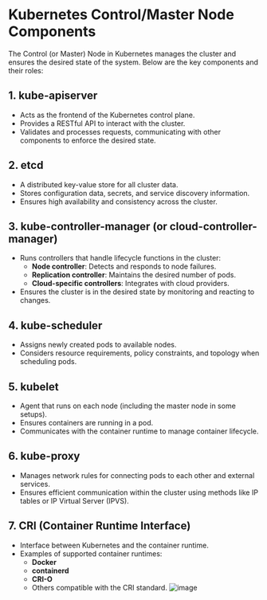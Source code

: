 # Kubernetes Control/Master Node Components

The Control (or Master) Node in Kubernetes manages the cluster and ensures the desired state of the system. Below are the key components and their roles:

## 1. **kube-apiserver**
- Acts as the frontend of the Kubernetes control plane.
- Provides a RESTful API to interact with the cluster.
- Validates and processes requests, communicating with other components to enforce the desired state.

## 2. **etcd**
- A distributed key-value store for all cluster data.
- Stores configuration data, secrets, and service discovery information.
- Ensures high availability and consistency across the cluster.

## 3. **kube-controller-manager** (or **cloud-controller-manager**)
- Runs controllers that handle lifecycle functions in the cluster:
  - **Node controller**: Detects and responds to node failures.
  - **Replication controller**: Maintains the desired number of pods.
  - **Cloud-specific controllers**: Integrates with cloud providers.
- Ensures the cluster is in the desired state by monitoring and reacting to changes.

## 4. **kube-scheduler**
- Assigns newly created pods to available nodes.
- Considers resource requirements, policy constraints, and topology when scheduling pods.

## 5. **kubelet**
- Agent that runs on each node (including the master node in some setups).
- Ensures containers are running in a pod.
- Communicates with the container runtime to manage container lifecycle.

## 6. **kube-proxy**
- Manages network rules for connecting pods to each other and external services.
- Ensures efficient communication within the cluster using methods like IP tables or IP Virtual Server (IPVS).

## 7. **CRI (Container Runtime Interface)**
- Interface between Kubernetes and the container runtime.
- Examples of supported container runtimes:
  - **Docker**
  - **containerd**
  - **CRI-O**
  - Others compatible with the CRI standard.
![image](https://github.com/user-attachments/assets/1093fdfb-81cd-4c7d-a18f-32f72dffee05)

